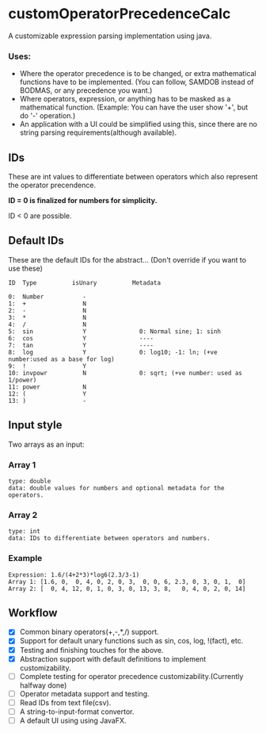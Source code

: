 # customOperatorPrecedenceCalc
A customizable expression parsing implementation using java.
### Uses:
  - Where the operator precedence is to be changed, or extra mathematical functions have to be implemented.
    (You can follow, SAMDOB instead of BODMAS, or any precedence you want.)
  - Where operators, expression, or anything has to be masked as a mathematical function.
    (Example: You can have the user show '+', but do '-' operation.)
  - An application with a UI could be simplified using this, since there are no string parsing requirements(although available).

## IDs
  These are int values to differentiate between operators which also represent the operator precendence.
  
  <b>ID = 0 is finalized for numbers for simplicity.</b>
  
  ID < 0 are possible.
  
## Default IDs
  These are the default IDs for the abstract... (Don't override if you want to use these)
  

    ID  Type          isUnary          Metadata
    
    0:  Number           -
    1:  +                N
    2:  -                N
    3:  *                N
    4:  /                N
    5:  sin              Y               0: Normal sine; 1: sinh
    6:  cos              Y               ----
    7:  tan              Y               ----
    8:  log              Y               0: log10; -1: ln; (+ve number:used as a base for log)
    9:  !                Y
    10: invpowr          N               0: sqrt; (+ve number: used as 1/power)
    11: power            N
    12: (                Y
    13: )                -

## Input style
Two arrays as an input:
  ### Array 1
    type: double
    data: double values for numbers and optional metadata for the operators.
  ### Array 2
    type: int
    data: IDs to differentiate between operators and numbers.
  ### Example
    Expression: 1.6/(4+2*3)*log6(2.3/3-1)
    Array 1: [1.6, 0,  0, 4, 0, 2, 0, 3,  0, 0, 6, 2.3, 0, 3, 0, 1,  0]
    Array 2: [  0, 4, 12, 0, 1, 0, 3, 0, 13, 3, 8,   0, 4, 0, 2, 0, 14]
    
## Workflow
- [x] Common binary operators(+,-,*,/) support.
- [x] Support for default unary functions such as sin, cos, log, !(fact), etc.
- [x] Testing and finishing touches for the above.
- [x] Abstraction support with default definitions to implement customizability.
- [ ] Complete testing for operator precedence customizability.(Currently halfway done)
- [ ] Operator metadata support and testing.
- [ ] Read IDs from text file(csv).
- [ ] A string-to-input-format convertor.
- [ ] A default UI using using JavaFX.
